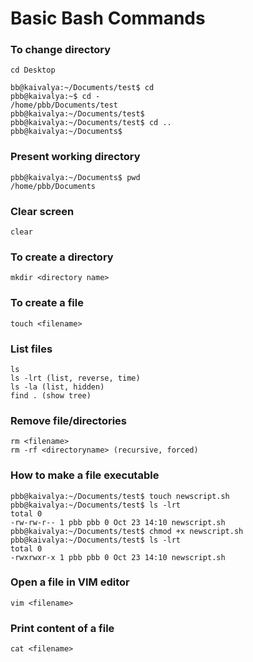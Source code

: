 # Basic Bash Commands
### To change directory
```
cd Desktop

bb@kaivalya:~/Documents/test$ cd 
pbb@kaivalya:~$ cd -
/home/pbb/Documents/test
pbb@kaivalya:~/Documents/test$ 
pbb@kaivalya:~/Documents/test$ cd ..
pbb@kaivalya:~/Documents$ 
```

### Present working directory
```
pbb@kaivalya:~/Documents$ pwd
/home/pbb/Documents
```

### Clear screen
```
clear
```

### To create a directory
```
mkdir <directory name>
```

### To create a file
```
touch <filename>
```

### List files
```
ls
ls -lrt (list, reverse, time)
ls -la (list, hidden)
find . (show tree)
```

### Remove file/directories
```
rm <filename>
rm -rf <directoryname> (recursive, forced) 
```

### How to make a file executable
```
pbb@kaivalya:~/Documents/test$ touch newscript.sh
pbb@kaivalya:~/Documents/test$ ls -lrt
total 0
-rw-rw-r-- 1 pbb pbb 0 Oct 23 14:10 newscript.sh
pbb@kaivalya:~/Documents/test$ chmod +x newscript.sh 
pbb@kaivalya:~/Documents/test$ ls -lrt
total 0
-rwxrwxr-x 1 pbb pbb 0 Oct 23 14:10 newscript.sh
```

### Open a file in VIM editor
```
vim <filename>
```

### Print content of a file
```
cat <filename>
```